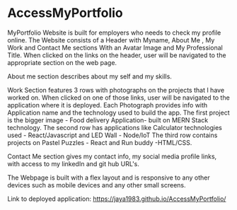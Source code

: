 # AccessMyPortfolio

MyPortfolio Website is built for employers who needs to check my profile online.
The Website consists of a Header with Myname, About Me , My Work and Contact Me sections With an Avatar Image and My Professional Title.
When clicked on the links on the header, user will be navigated to the appropriate section on the web page.

About me section describes about my self and my skills.

Work Section features 3 rows with photographs on the projects that I have worked on.
When clicked on one of those links, user will be navigated to the application where it is deployed.
Each Photograph provides info with Application name and the technology used to build the app.
The first project is the bigger image - 
Food delivery Application- built on MERN Stack technology.
The second row has applications like Calculator technologies used - React/Javascript and LED Wall - Node/IoT
The third row contains projects on Pastel Puzzles - React and Run buddy -HTML/CSS.

Contact Me section gives my contact info, my social media profile links, with access to my linkedIn and git hub URL's.

The Webpage is built with a flex layout and is responsive to any other devices such as mobile devices and any other small screens.

Link to deployed application:
https://jaya1983.github.io/AccessMyPortfolio/

